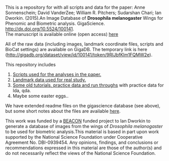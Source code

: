 This is a repository for with all scripts and data for the paper:
Anne Sonnenschein; David VanderZee; William R. Pitchers; Sudarshan Chari; Ian Dworkin. (2015).An Image Database of **Drosophila melanogaster** Wings for Phenomic and Biometric analysis. GigaScience. http://dx.doi.org/10.5524/100141.  
The manuscript is available online (open access) [here](http://dx.doi.org/10.5524/100141)

All of the raw data (including images, landmark coordinate files, scripts and BioCat settings) are available on GigaDB. The temporary link is here (http://gigadb.org/dataset/view/id/100141/token/9RIJbfKlm1FQMW2e).


This repository includes

1. [Scripts used for the analyses in the paper.](https://github.com/DworkinLab/Wing_Biometrics_2015/tree/master/scripts)
2. [Landmark data used for  real study.](https://github.com/DworkinLab/Wing_Biometrics_2015/tree/master/data)
3. [Some old tutorials, practice data and run throughs](https://github.com/DworkinLab/Wing_Biometrics_2015/tree/master/Dworkin_machine_learning_in_R_tutorials) with practice data for lda, qda.
4. Maybe some easter eggs..

We have extended readme files on the gigascience database (see above), but some short notes about the files are available [here](https://github.com/DworkinLab/Wing_Biometrics_2015/blob/master/Wing_Biometrics_readme.txt).

This work was funded by a [BEACON](beacon-center.org) funded project to Ian Dworkin to generate a database of images from the wings of *Drosophila melanogaster* to be used for biometric analysis.This material is based in part upon work supported by the National Science Foundation under Cooperative Agreement No. DBI-0939454. Any opinions, findings, and conclusions or recommendations expressed in this material are those of the author(s) and do not necessarily reflect the views of the National Science Foundation.




